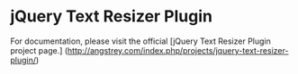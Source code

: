 jQuery Text Resizer Plugin
==========================

For documentation, please visit the official [jQuery Text Resizer Plugin project page.] (http://angstrey.com/index.php/projects/jquery-text-resizer-plugin/)
